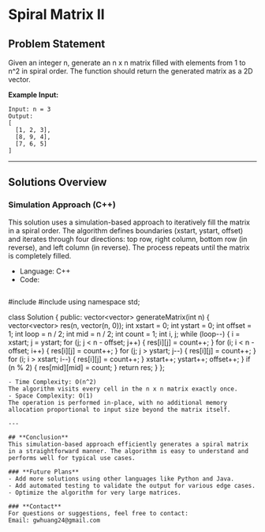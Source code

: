 # **Spiral Matrix II**

## **Problem Statement**
Given an integer n, generate an n x n matrix filled with elements from 1 to n^2 in spiral order. The function should return the generated matrix as a 2D vector.  

**Example Input:**
  ```
  Input: n = 3  
  Output:  
  [  
    [1, 2, 3],  
    [8, 9, 4],  
    [7, 6, 5]  
  ]
  ```
---

## **Solutions Overview**
### **Simulation Approach (C++)**
This solution uses a simulation-based approach to iteratively fill the matrix in a spiral order. The algorithm defines boundaries (xstart, ystart, offset) and iterates through four directions: top row, right column, bottom row (in reverse), and left column (in reverse). The process repeats until the matrix is completely filled.  
- Language: C++
- Code:
  ```
#include <iostream>
#include <vector>
using namespace std;

class Solution {
public:
    vector<vector<int>> generateMatrix(int n) {
        vector<vector<int>> res(n, vector<int>(n, 0));
        int xstart = 0;
        int ystart = 0;
        int offset = 1;
        int loop = n / 2;
        int mid = n / 2;
        int count = 1;
        int i, j;
        while (loop--) {
            i = xstart;
            j = ystart;
            for (j; j < n - offset; j++) {
                res[i][j] = count++;
            }
            for (i; i < n - offset; i++) {
                res[i][j] = count++;
            }
            for (j; j > ystart; j--) {
                res[i][j] = count++;
            }
            for (i; i > xstart; i--) {
                res[i][j] = count++;
            }
            xstart++;
            ystart++;
            offset++;
        }
        if (n % 2) {
            res[mid][mid] = count;
        }
        return res;
    }
};
  ```
- Time Complexity: O(n^2)  
  The algorithm visits every cell in the n x n matrix exactly once.
- Space Complexity: O(1)  
  The operation is performed in-place, with no additional memory allocation proportional to input size beyond the matrix itself.  
  
---

## **Conclusion**
This simulation-based approach efficiently generates a spiral matrix in a straightforward manner. The algorithm is easy to understand and performs well for typical use cases.  

### **Future Plans**
- Add more solutions using other languages like Python and Java.
- Add automated testing to validate the output for various edge cases.
- Optimize the algorithm for very large matrices.  

### **Contact**
For questions or suggestions, feel free to contact:  
Email: gwhuang24@gmail.com
